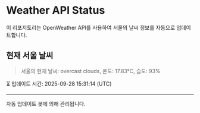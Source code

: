 
# Weather API Status

이 리포지토리는 OpenWeather API를 사용하여 서울의 날씨 정보를 자동으로 업데이트합니다.

## 현재 서울 날씨
> 서울의 현재 날씨: overcast clouds, 온도: 17.83°C, 습도: 93%

⏳ 업데이트 시간: 2025-09-28 15:31:14 (UTC)

---
자동 업데이트 봇에 의해 관리됩니다.
